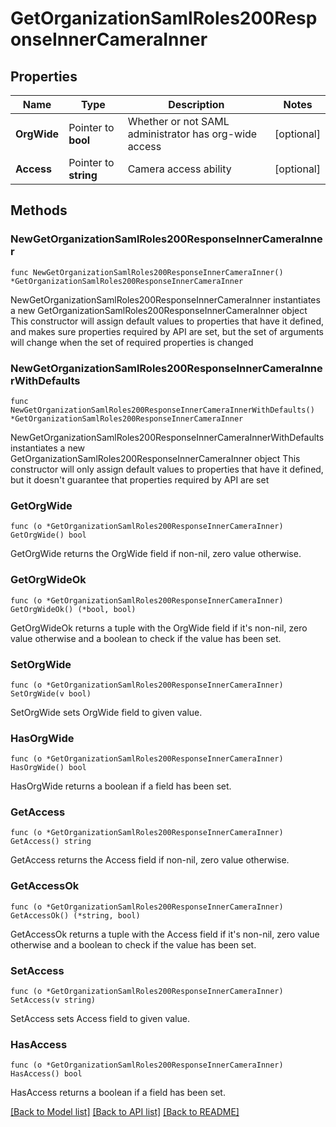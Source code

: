 # GetOrganizationSamlRoles200ResponseInnerCameraInner

## Properties

Name | Type | Description | Notes
------------ | ------------- | ------------- | -------------
**OrgWide** | Pointer to **bool** | Whether or not SAML administrator has org-wide access | [optional] 
**Access** | Pointer to **string** | Camera access ability | [optional] 

## Methods

### NewGetOrganizationSamlRoles200ResponseInnerCameraInner

`func NewGetOrganizationSamlRoles200ResponseInnerCameraInner() *GetOrganizationSamlRoles200ResponseInnerCameraInner`

NewGetOrganizationSamlRoles200ResponseInnerCameraInner instantiates a new GetOrganizationSamlRoles200ResponseInnerCameraInner object
This constructor will assign default values to properties that have it defined,
and makes sure properties required by API are set, but the set of arguments
will change when the set of required properties is changed

### NewGetOrganizationSamlRoles200ResponseInnerCameraInnerWithDefaults

`func NewGetOrganizationSamlRoles200ResponseInnerCameraInnerWithDefaults() *GetOrganizationSamlRoles200ResponseInnerCameraInner`

NewGetOrganizationSamlRoles200ResponseInnerCameraInnerWithDefaults instantiates a new GetOrganizationSamlRoles200ResponseInnerCameraInner object
This constructor will only assign default values to properties that have it defined,
but it doesn't guarantee that properties required by API are set

### GetOrgWide

`func (o *GetOrganizationSamlRoles200ResponseInnerCameraInner) GetOrgWide() bool`

GetOrgWide returns the OrgWide field if non-nil, zero value otherwise.

### GetOrgWideOk

`func (o *GetOrganizationSamlRoles200ResponseInnerCameraInner) GetOrgWideOk() (*bool, bool)`

GetOrgWideOk returns a tuple with the OrgWide field if it's non-nil, zero value otherwise
and a boolean to check if the value has been set.

### SetOrgWide

`func (o *GetOrganizationSamlRoles200ResponseInnerCameraInner) SetOrgWide(v bool)`

SetOrgWide sets OrgWide field to given value.

### HasOrgWide

`func (o *GetOrganizationSamlRoles200ResponseInnerCameraInner) HasOrgWide() bool`

HasOrgWide returns a boolean if a field has been set.

### GetAccess

`func (o *GetOrganizationSamlRoles200ResponseInnerCameraInner) GetAccess() string`

GetAccess returns the Access field if non-nil, zero value otherwise.

### GetAccessOk

`func (o *GetOrganizationSamlRoles200ResponseInnerCameraInner) GetAccessOk() (*string, bool)`

GetAccessOk returns a tuple with the Access field if it's non-nil, zero value otherwise
and a boolean to check if the value has been set.

### SetAccess

`func (o *GetOrganizationSamlRoles200ResponseInnerCameraInner) SetAccess(v string)`

SetAccess sets Access field to given value.

### HasAccess

`func (o *GetOrganizationSamlRoles200ResponseInnerCameraInner) HasAccess() bool`

HasAccess returns a boolean if a field has been set.


[[Back to Model list]](../README.md#documentation-for-models) [[Back to API list]](../README.md#documentation-for-api-endpoints) [[Back to README]](../README.md)


